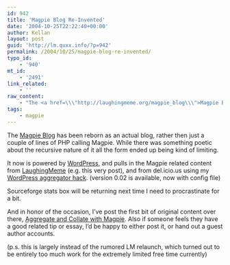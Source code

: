```yaml
---
id: 942
title: 'Magpie Blog Re-Invented'
date: '2004-10-25T22:22:40+00:00'
author: Kellan
layout: post
guid: 'http://lm.quxx.info/?p=942'
permalink: /2004/10/25/magpie-blog-re-invented/
typo_id:
    - '940'
mt_id:
    - '2491'
link_related:
    - ''
raw_content:
    - "The <a href=\\\"http://laughingmeme.org/magpie_blog\\\">Magpie Blog</a> has been reborn as an actual blog, rather then just a couple of lines of PHP calling Magpie.  While there was something poetic about the recursive nature of it all the form ended up being kind of limiting.\n\nIt now is powered by <a href=\\\"http://wordpress.org\\\">Wordpress</a>, and pulls in the Magpie related content from <a href=\\\"http://laughingmeme.org\\\">LaughingMeme</a> (e.g. this very post), and from del.icio.us using my <a href=\\\"http://laughingmeme.org/archives/002203.html\\\">Wordpress aggregator hack</a>. (version 0.02 is available, now with config file)\n\nSourceforge stats box will be returning next time I need to procrastinate for a bit.\n\nAnd in honor of the occasion, I\\'ve post the first bit of original content over there, <a href=\\\"http://laughingmeme.org/magpie_blog/?p=61\\\">Aggregate and Collate with Magpie</a>.  Also if someone feels they have a good related tip or essay, I\\'d be happy to either post it, or hand out a guest author accounts.\n\n(p.s. this is largely instead of the rumored LM relaunch, which turned out to be entirely too much work for the extremely limited free time currently)"
tags:
    - magpie
---
```


The [Magpie Blog](http://laughingmeme.org/magpie_blog) has been reborn as an actual blog, rather then just a couple of lines of PHP calling Magpie. While there was something poetic about the recursive nature of it all the form ended up being kind of limiting.

It now is powered by [WordPress](http://wordpress.org), and pulls in the Magpie related content from [LaughingMeme](http://laughingmeme.org) (e.g. this very post), and from del.icio.us using my [WordPress aggregator hack](http://laughingmeme.org/archives/002203.html). (version 0.02 is available, now with config file)

Sourceforge stats box will be returning next time I need to procrastinate for a bit.

And in honor of the occasion, I’ve post the first bit of original content over there, [Aggregate and Collate with Magpie](http://laughingmeme.org/magpie_blog/?p=61). Also if someone feels they have a good related tip or essay, I’d be happy to either post it, or hand out a guest author accounts.

(p.s. this is largely instead of the rumored LM relaunch, which turned out to be entirely too much work for the extremely limited free time currently)